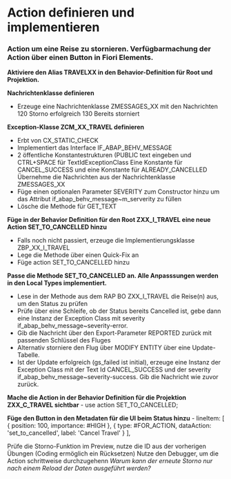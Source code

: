 # Action definieren und implementieren

### Action um eine Reise zu stornieren. Verfügbarmachung der Action über einen Button in Fiori Elements.

**Aktiviere den Alias TRAVELXX in den Behavior-Definition für Root und Projektion.**

**Nachrichtenklasse definieren**
- Erzeuge eine Nachrichtenklasse ZMESSAGES_XX mit den Nachrichten
    120 Storno erfolgreich
    130 Bereits storniert

**Exception-Klasse ZCM_XX_TRAVEL definieren**
- Erbt von CX_STATIC_CHECK
- Implementiert das Interface IF_ABAP_BEHV_MESSAGE
- 2 öffentliche Konstantestrukturen (PUBLIC text eingeben und CTRL+SPACE für TextIdExceptionClass
    Eine Konstante für CANCEL_SUCCESS und eine Konstante für ALREADY_CANCELLED
    Übernehme die Nachrichten aus der Nachrichtenklasse ZMESSAGES_XX
- Füge einen optionalen Parameter SEVERITY zum Constructor hinzu um das Attribut if_abap_behv_message~m_serverity zu füllen
- Lösche die Methode für GET_TEXT

**Füge in der Behavior Definition für den Root ZXX_I_TRAVEL eine neue Action SET_TO_CANCELLED hinzu**
- Falls noch nicht passiert, erzeuge die Implementierungsklasse ZBP_XX_I_TRAVEL
- Lege die Methode über einen Quick-Fix an
- Füge action SET_TO_CANCELLED hinzu

**Passe die Methode SET_TO_CANCELLED an. Alle Anpasssungen werden in den Local Types implementiert.**
- Lese in der Methode aus dem RAP BO ZXX_I_TRAVEL die Reise(n) aus, um den Status zu prüfen
- Prüfe über eine Schleife, ob der Status bereits Cancelled ist, gebe dann eine Instanz der Exception Class mit severity if_abap_behv_message~severity-error.
- Gib die Nachricht über den Export-Parameter REPORTED zurück mit passenden Schlüssel des Fluges
- Alternativ storniere den Flug über MODIFY ENTITY über eine Update-Tabelle.
- Ist der Update erfolgreich (gs_failed ist initial), erzeuge eine Instanz der Exception Class mit der Text Id CANCEL_SUCCESS und der severity if_abap_behv_message~severity-success.
  Gib die Nachricht wie zuvor zurück.

**Mache die Action in der Behavior Definition für die Projektion ZXX_C_TRAVEL sichtbar**
    - use action SET_TO_CANCELLED;

**Füge den Button in den Metadaten für die UI beim Status hinzu**
    -     lineItem:       [ { position: 100, importance: #HIGH }, { type: #FOR_ACTION, dataAction: 'set_to_cancelled', label: 'Cancel Travel' } ],


Prüfe die Storno-Funktion im Preview, nutze die ID aus der vorherigen Übungen (Coding ermöglich ein Rücksetzen)
Nutze den Debugger, um die Action schrittweise durchzugehenn
*Warum kann der erneute Storno nur nach einem Reload der Daten ausgeführt werden?*

    
                        
  


